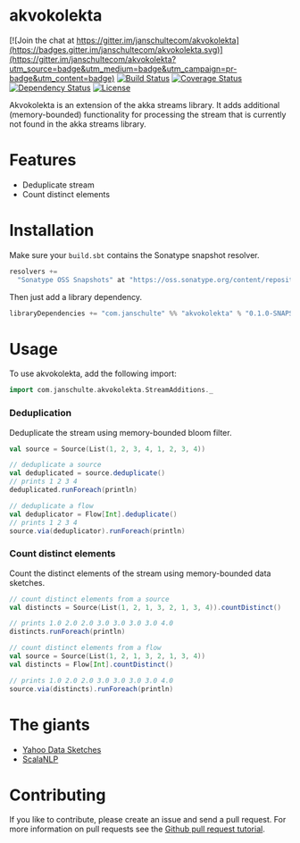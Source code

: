 # akvokolekta

[![Join the chat at https://gitter.im/janschultecom/akvokolekta](https://badges.gitter.im/janschultecom/akvokolekta.svg)](https://gitter.im/janschultecom/akvokolekta?utm_source=badge&utm_medium=badge&utm_campaign=pr-badge&utm_content=badge)
[![Build Status](https://travis-ci.org/janschultecom/akvokolekta.svg?branch=master)](https://travis-ci.org/janschultecom/akvokolekta)
[![Coverage Status](https://coveralls.io/repos/github/janschultecom/akvokolekta/badge.svg?branch=master)](https://coveralls.io/github/janschultecom/akvokolekta?branch=master)
[![Dependency Status](https://www.versioneye.com/user/projects/56acc94b7e03c7003ba41334/badge.svg?style=flat)](https://www.versioneye.com/user/projects/56acc94b7e03c7003ba41334)
[![License](http://img.shields.io/:license-Apache%202-blue.svg)](http://www.apache.org/licenses/LICENSE-2.0.txt)

Akvokolekta is an extension of the akka streams library. It adds additional (memory-bounded) functionality for processing the stream that is currently not found in the akka streams library. 

# Features

* Deduplicate stream
* Count distinct elements

# Installation
Make sure your `build.sbt` contains the Sonatype snapshot resolver.
```scala
resolvers +=
  "Sonatype OSS Snapshots" at "https://oss.sonatype.org/content/repositories/snapshots"
```
Then just add a library dependency.

```scala
libraryDependencies += "com.janschulte" %% "akvokolekta" % "0.1.0-SNAPSHOT"
```

# Usage

To use akvokolekta, add the following import:
```scala
import com.janschulte.akvokolekta.StreamAdditions._
```

### Deduplication

Deduplicate the stream using memory-bounded bloom filter.

```scala
val source = Source(List(1, 2, 3, 4, 1, 2, 3, 4))

// deduplicate a source
val deduplicated = source.deduplicate()
// prints 1 2 3 4 
deduplicated.runForeach(println)

// deduplicate a flow
val deduplicator = Flow[Int].deduplicate()
// prints 1 2 3 4
source.via(deduplicator).runForeach(println)
```

### Count distinct elements

Count the distinct elements of the stream using memory-bounded data sketches.
```scala
// count distinct elements from a source
val distincts = Source(List(1, 2, 1, 3, 2, 1, 3, 4)).countDistinct()

// prints 1.0 2.0 2.0 3.0 3.0 3.0 3.0 4.0
distincts.runForeach(println)

// count distinct elements from a flow
val source = Source(List(1, 2, 1, 3, 2, 1, 3, 4))
val distincts = Flow[Int].countDistinct()

// prints 1.0 2.0 2.0 3.0 3.0 3.0 3.0 4.0
source.via(distincts).runForeach(println)
```

# The giants

* [Yahoo Data Sketches](http://datasketches.github.io/)
* [ScalaNLP](http://www.scalanlp.org/)


# Contributing

If you like to contribute, please create an issue and send a pull request. For more information on pull requests see the [Github pull request tutorial](https://help.github.com/articles/using-pull-requests).

